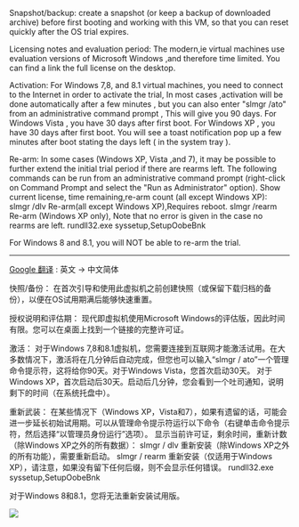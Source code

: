 

Snapshot/backup:
create a snapshot (or keep a backup of downloaded archive) before first booting and working with this VM, so that you can reset quickly after the OS trial expires.

Licensing notes and evaluation period:
The modern,ie virtual machines use evaluation versions of Microsoft Windows ,and therefore time limited. You can find a link the full license on the desktop.

Activation:
For Windows 7,8, and 8.1 virtual machines, you need to connect to the Internet in order to activate the trial, In most cases ,activation will be done automatically after a few minutes , but you can also enter "slmgr /ato" from an administrative command prompt , This will give you 90 days. For Windows Vista , you have 30 days after first boot.
For Windows XP , you have 30 days after first boot. You will see a toast notification pop up a few  minutes after boot stating the days left ( in the system tray ).

Re-arm:
In some cases (Windows XP, Vista ,and 7), it may be possible to further extend the initial trial period if there are rearms left. The following commands can be run from an administrative command prompt (right-click on Command Prompt and select the "Run as Administrator" option).
Show current license, time remaining,re-arm count (all except Windows XP): 
slmgr /dlv
Re-arm(all except Windows XP),Requires reboot.
slmgr /rearm
Re-arm (Windows XP only), Note that no error is given in the case no rearms are left.
rundll32.exe syssetup,SetupOobeBnk

For Windows 8 and 8.1, you will NOT be able to re-arm the trial.

-------------------------
[Google 翻译](https://translate.google.com/?hl=zh-CN#en/zh-CN/Snapshot%2Fbackup%3A%0Acreate%20a%20snapshot%20(or%20keep%20a%20backup%20of%20downloaded%20archive)%20before%20first%20booting%20and%20working%20with%20this%20VM%2C%20so%20that%20you%20can%20reset%20quickly%20after%20the%20OS%20trial%20expires.%0A%0ALicensing%20notes%20and%20evaluation%20period%3A%0AThe%20modern%2Cie%20virtual%20machines%20use%20evaluation%20versions%20of%20Microsoft%20Windows%20%2Cand%20therefore%20time%20limited.%20You%20can%20find%20a%20link%20the%20full%20license%20on%20the%20desktop.%0A%0AActivation%3A%0AFor%20Windows%207%2C8%2C%20and%208.1%20virtual%20machines%2C%20you%20need%20to%20connect%20to%20the%20Internet%20in%20order%20to%20activate%20the%20trial%2C%20In%20most%20cases%20%2Cactivation%20will%20be%20done%20automatically%20after%20a%20few%20minutes%20%2C%20but%20you%20can%20also%20enter%20%22slmgr%20%2Fato%22%20from%20an%20administrative%20command%20prompt%20%2C%20This%20will%20give%20you%2090%20days.%20For%20Windows%20Vista%20%2C%20you%20have%2030%20days%20after%20first%20boot.%0AFor%20Windows%20XP%20%2C%20you%20have%2030%20days%20after%20first%20boot.%20You%20will%20see%20a%20toast%20notification%20pop%20up%20a%20few%20%20minutes%20after%20boot%20stating%20the%20days%20left%20(%20in%20the%20system%20tray%20).%0A%0ARe-arm%3A%0AIn%20some%20cases%20(Windows%20XP%2C%20Vista%20%2Cand%207)%2C%20it%20may%20be%20possible%20to%20further%20extend%20the%20initial%20trial%20period%20if%20there%20are%20rearms%20left.%20The%20following%20commands%20can%20be%20run%20from%20an%20administrative%20command%20prompt%20(right-click%20on%20Command%20Prompt%20and%20select%20the%20%22Run%20as%20Administrator%22%20option).%0AShow%20current%20license%2C%20time%20remaining%2Cre-arm%20count%20(all%20except%20Windows%20XP)%3A%20%0Aslmgr%20%2Fdlv%0ARe-arm(all%20except%20Windows%20XP)%2CRequires%20reboot.%0Aslmgr%20%2Frearm%0ARe-arm%20(Windows%20XP%20only)%2C%20Note%20that%20no%20error%20is%20given%20in%20the%20case%20no%20rearms%20are%20left.%0Arundll32.exe%20syss
) : 英文 -> 中文简体

快照/备份：
在首次引导和使用此虚拟机之前创建快照（或保留下载归档的备份），以便在OS试用期满后能够快速重置。

授权说明和评估期：
现代即虚拟机使用Microsoft Windows的评估版，因此时间有限。您可以在桌面上找到一个链接的完整许可证。

激活：
对于Windows 7,8和8.1虚拟机，您需要连接到互联网才能激活试用。在大多数情况下，激活将在几分钟后自动完成，但您也可以输入“slmgr / ato”一个管理命令提示符，这将给你90天。对于Windows Vista，您首次启动30天。
对于Windows XP，首次启动后30天。启动后几分钟，您会看到一个吐司通知，说明剩下的时间（在系统托盘中）。

重新武装：
在某些情况下（Windows XP，Vista和7），如果有遗留的话，可能会进一步延长初始试用期。可以从管理命令提示符运行以下命令（右键单击命令提示符，然后选择“以管理员身份运行”选项）。
显示当前许可证，剩余时间，重新计数（除Windows XP之外的所有数据）：
slmgr / dlv
重新安装（除Windows XP之外的所有功能），需要重新启动。
slmgr / rearm
重新安装（仅适用于Windows XP），请注意，如果没有留下任何后缀，则不会显示任何错误。
rundll32.exe syssetup,SetupOobeBnk

对于Windows 8和8.1，您将无法重新安装试用版。

<img src="https://github.com/taoste/taoste.github.io/blob/taoste-pages/intl/study/Win7-BGInfo.bmp?raw=true"/>



